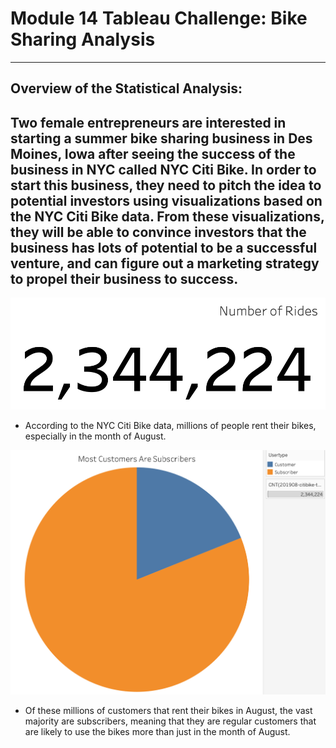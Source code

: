 # Module 14 Tableau Challenge: Bike Sharing Analysis
---
## Overview of the Statistical Analysis:
Two female entrepreneurs are interested in starting a summer bike sharing business in Des Moines, Iowa after seeing the success of the business in NYC called NYC Citi Bike. In order to start this business, they need to pitch the idea to potential investors using visualizations based on the NYC Citi Bike data. From these visualizations, they will be able to convince investors that the business has lots of potential to be a successful venture, and can figure out a marketing strategy to propel their business to success.
---
![Bike Sharing Analysis](https://github.com/mbroad1/Module-14-Bike-Sharing-Analysis/blob/main/Number%20of%20Rides.png)
- According to the NYC Citi Bike data, millions of people rent their bikes, especially in the month of August.

![Bike Sharing Analysis](https://github.com/mbroad1/Module-14-Bike-Sharing-Analysis/blob/main/Customers.png)
- Of these millions of customers that rent their bikes in August, the vast majority are subscribers, meaning that they are regular customers that are likely to use the bikes more than just in the month of August.
